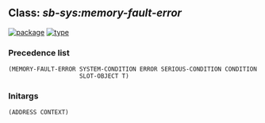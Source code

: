 ## Class: ***sb-sys:memory-fault-error***
[![package](https://img.shields.io/badge/Package-SB--SYS-5f9ea0.svg?style=social&colorA=999999)](../) [![type](https://img.shields.io/badge/Type-Class-5f9ea0.svg?style=social&colorA=999999)](../#class) 
### Precedence list
```
(MEMORY-FAULT-ERROR SYSTEM-CONDITION ERROR SERIOUS-CONDITION CONDITION
                    SLOT-OBJECT T)
```
### Initargs
```
(ADDRESS CONTEXT)
```
